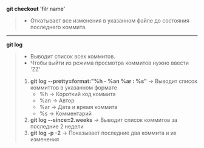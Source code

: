 __git checkout__ 'filr name'
> - Откатывает все изменения в указанном файле до состояния последнего коммита.
---
__git log__ 
> - Выводит список всех коммитов.
> - Чтобы выйти из режима просмотра коммитов нужно ввести 'ZZ'
> 1. __git log --pretty=format:"%h - %an %ar : %s"__ -> Выводит список коммиттов в указанном формате
>    - %h -> Короткий код коммита
>    - %an -> Автор
>    - %ar -> Дата и время коммита
>    - %s -> Комментарий
> 2. __git log --since=2.weeks__ -> Выводит список коммитов за последние 2 недели
> 3. __git log -p -2__ -> Показывает последние два коммита и их изменения
